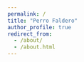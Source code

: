```yaml
---
permalink: /
title: "Perro Faldero"
author_profile: true
redirect_from: 
  - /about/
  - /about.html
---
```

